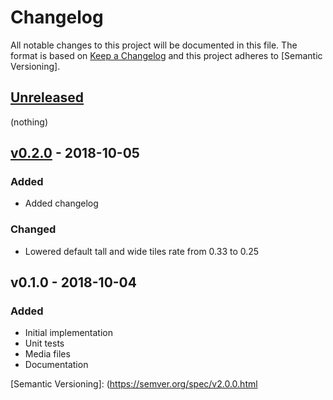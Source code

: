Changelog
=========

All notable changes to this project will be documented in this file. The format is based on
[Keep a Changelog] and this project adheres to [Semantic Versioning].

[Unreleased]
------------

(nothing)

[v0.2.0] - 2018-10-05
---------------------

### Added

- Added changelog

### Changed

- Lowered default tall and wide tiles rate from 0.33 to 0.25

v0.1.0 - 2018-10-04
-------------------

### Added

- Initial implementation
- Unit tests
- Media files
- Documentation

[Keep a Changelog]: https://keepachangelog.com/en/1.0.0/
[Semantic Versioning]: (https://semver.org/spec/v2.0.0.html

[Unreleased]: https://github.com/amercier/rectangular-mozaic/compare/v0.2.0...HEAD
[v0.2.0]: https://github.com/amercier/rectangular-mozaic/compare/v0.1.0...v0.2.0
